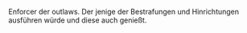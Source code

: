 Enforcer der outlaws. Der jenige der Bestrafungen und Hinrichtungen ausführen würde und diese auch genießt.
